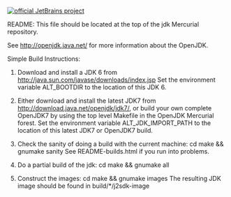 [![official JetBrains project](http://jb.gg/badges/official.svg)](https://confluence.jetbrains.com/display/ALL/JetBrains+on+GitHub)

README:
  This file should be located at the top of the jdk Mercurial repository.

  See http://openjdk.java.net/ for more information about the OpenJDK.

Simple Build Instructions:

  1. Download and install a JDK 6 from
     http://java.sun.com/javase/downloads/index.jsp
     Set the environment variable ALT_BOOTDIR to the location of this JDK 6.

  2. Either download and install the latest JDK7 from
     http://download.java.net/openjdk/jdk7/, or build your own complete
     OpenJDK7 by using the top level Makefile in the OpenJDK Mercurial forest.
     Set the environment variable ALT_JDK_IMPORT_PATH to the location of
     this latest JDK7 or OpenJDK7 build.
     
  3. Check the sanity of doing a build with the current machine:
       cd make && gnumake sanity
     See README-builds.html if you run into problems.
  
  4. Do a partial build of the jdk:
       cd make && gnumake all
  
  5. Construct the images:
       cd make && gnumake images
     The resulting JDK image should be found in build/*/j2sdk-image


